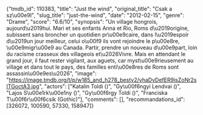 {"tmdb_id": 110383, "title": "Just the wind", "original_title": "Csak a sz\u00e9l", "slug_title": "just-the-wind", "date": "2012-02-15", "genre": "Drame", "score": "6.6/10", "synopsis": "Un village hongrois, aujourd\u2019hui. Mari et ses enfants Anna et Rio, Roms d\u2019origine, subissent sans broncher un quotidien pr\u00e9caire, dans l\u2019espoir d\u2019un jour meilleur, celui o\u00f9 ils vont rejoindre le p\u00e8re, \u00e9migr\u00e9 au Canada. Partir, prendre un nouveau d\u00e9part, loin du racisme crasseux des villageois et\u2026Vivre. Mais en attendant le grand jour, il faut rester vigilant, aux aguets, car myst\u00e9rieusement au village et dans tout le pays, des familles enti\u00e8res de Roms sont assassin\u00e9es\u2026", "image": "https://image.tmdb.org/t/p/w185_and_h278_bestv2/vhaDvDefER9isZoNr2sITGoctA3.jpg", "actors": ["Katalin Toldi ()", "Gy\u00f6ngyi Lendvai ()", "Lajos S\u00e1rk\u00e1ny ()", "Gy\u00f6rgy Toldi ()", "Franciska T\u00f6r\u00f6csik (Gothic)"], "comments": [], "recommandations_id": [326072, 100590, 57330, 158947]}